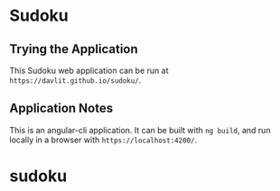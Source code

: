 # Sudoku

## Trying the Application
This Sudoku web application can be run at `https://davlit.github.io/sudoku/`.

## Application Notes

This is an angular-cli application. It can be built with `ng build`, and run locally in a browser with `https://localhost:4200/`. 

# sudoku
